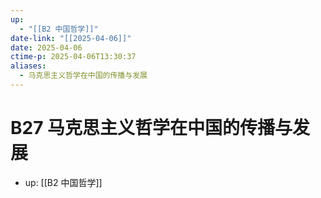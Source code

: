 ```yaml
---
up:
  - "[[B2 中国哲学]]"
date-link: "[[2025-04-06]]"
date: 2025-04-06
ctime-p: 2025-04-06T13:30:37
aliases:
  - 马克思主义哲学在中国的传播与发展
---
```


# B27 马克思主义哲学在中国的传播与发展

- up: [[B2 中国哲学]]
